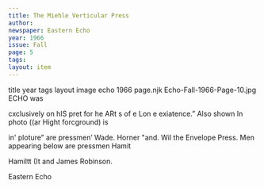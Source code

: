 ```yaml
---
title: The Miehle Verticular Press
author: 
newspaper: Eastern Echo
year: 1966
issue: Fall
page: 5
tags:
layout: item
---
```

title	year	tags	layout	image
echo
1966
page.njk
Echo-Fall-1966-Page-10.jpg
ECHO was

cxclusively on hIS pret for he ARt s of e Lon e exiatence.” Also shown In photo ((ar Hight forcground) is

in' ploture” are pressmen’ Wade. Horner "and. Wil the Envelope Press. Men appearing below are pressmen Hamit

Hamiltt (It and James Robinson.

Eastern Echo
